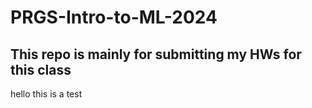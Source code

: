 # PRGS-Intro-to-ML-2024
## This repo is mainly for submitting my HWs for this class

hello this is a test

